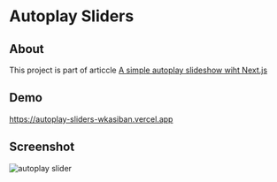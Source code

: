 # Autoplay Sliders

## About
This project is part of articcle [A simple autoplay slideshow wiht Next.js](https://wkasiban.hashnode.dev/a-simple-autoplay-slideshow-with-nextjs)

## Demo
https://autoplay-sliders-wkasiban.vercel.app

## Screenshot
![autoplay slider]((https://github.com/WKasiban/autoplay-sliders/blob/master/public/screenshot.png))